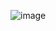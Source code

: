 ![image](https://user-images.githubusercontent.com/65333956/109900219-d998e700-7c4b-11eb-98a9-ea177b2584c7.png)
